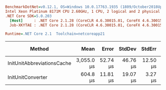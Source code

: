 ``` ini

BenchmarkDotNet=v0.12.1, OS=Windows 10.0.17763.1935 (1809/October2018Update/Redstone5), VM=Hyper-V
Intel Xeon Platinum 8171M CPU 2.60GHz, 1 CPU, 2 logical and 2 physical cores
.NET Core SDK=5.0.203
  [Host]     : .NET Core 2.1.28 (CoreCLR 4.6.30015.01, CoreFX 4.6.30015.01), X64 RyuJIT
  Job-XKYTAE : .NET Core 2.1.28 (CoreCLR 4.6.30015.01, CoreFX 4.6.30015.01), X64 RyuJIT

Runtime=.NET Core 2.1  Toolchain=netcoreapp21  

```
|                     Method |       Mean |    Error |   StdDev |   StdErr |        Min |        Max |     Median |    Gen 0 |    Gen 1 | Gen 2 | Allocated |
|--------------------------- |-----------:|---------:|---------:|---------:|-----------:|-----------:|-----------:|---------:|---------:|------:|----------:|
| InitUnitAbbreviationsCache | 3,055.0 μs | 52.74 μs | 46.76 μs | 12.50 μs | 2,976.1 μs | 3,138.9 μs | 3,059.1 μs | 250.0000 | 125.0000 |     - | 1592.1 KB |
|          InitUnitConverter |   604.8 μs | 11.81 μs | 19.07 μs |  3.27 μs |   576.9 μs |   647.4 μs |   600.5 μs |        - |        - |     - | 718.66 KB |

